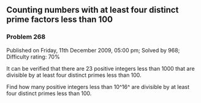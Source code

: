 Counting numbers with at least four distinct prime factors less than 100
------------------------------------------------------------------------

### Problem 268

Published on Friday, 11th December 2009, 05:00 pm; Solved by 968;
Difficulty rating: 70%

It can be verified that there are 23 positive integers less than 1000
that are divisible by at least four distinct primes less than 100.

Find how many positive integers less than 10^16^ are divisible by at
least four distinct primes less than 100.
